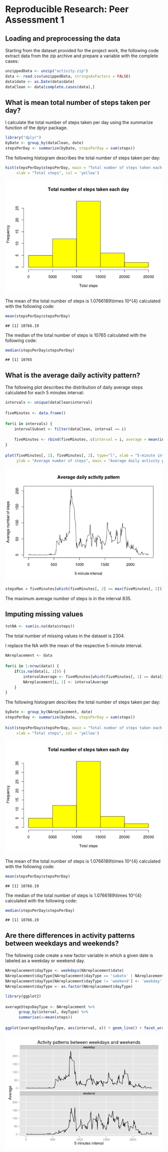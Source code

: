 # Reproducible Research: Peer Assessment 1


## Loading and preprocessing the data
Starting from the dataset provided for the project work, the following code extract 
data from the zip archive and prepare a variable with the complete cases:

```r
unzippedData <- unzip("activity.zip")
data <- read.csv(unzippedData, stringsAsFactors = FALSE)
data$date <- as.Date(data$date)
dataClean <- data[complete.cases(data),]
```


## What is mean total number of steps taken per day?
I calculate the total number of steps taken per day using the summarize function of the dplyr package.

```r
library("dplyr")
byDate <- group_by(dataClean, date)
stepsPerDay <- summarize(byDate, stepsPerDay = sum(steps))
```

The following histogram describes the total number of steps taken per day:

```r
hist(stepsPerDay$stepsPerDay, main = "Total number of steps taken each day",
     xlab = "Total steps", col = 'yellow')
```

![](PA1_template_files/figure-html/unnamed-chunk-3-1.png) 

The mean of the total number of steps is 1.0766189\times 10^{4} calculated 
with the following code:

```r
mean(stepsPerDay$stepsPerDay)
```

```
## [1] 10766.19
```

The median of the total number of steps is 10765 calculated 
with the following code:

```r
median(stepsPerDay$stepsPerDay)
```

```
## [1] 10765
```


## What is the average daily activity pattern?
The following plot describes the distribution of daily average steps calculated 
for each 5 minutes interval:

```r
intervals <- unique(dataClean$interval)

fiveMinutes <- data.frame()

for(i in intervals) {
    intervalSubset <- filter(dataClean, interval == i)
    
    fiveMinutes <- rbind(fiveMinutes, c(interval = i, average = mean(intervalSubset$steps)))
}

plot(fiveMinutes[, 1], fiveMinutes[, 2], type="l", xlab = "5-minute interval", 
     ylab = "Average number of steps", main = "Average daily activity pattern")
```

![](PA1_template_files/figure-html/unnamed-chunk-6-1.png) 

```r
stepsMax = fiveMinutes[which(fiveMinutes[, 2] == max(fiveMinutes[, 2])), 1]
```

The maximum average number of steps is in the interval 835.


## Imputing missing values

```r
totNA <- sum(is.na(data$steps))
```
The total number of missing values in the dataset is 2304.

I replace the NA with the mean of the respective 5-minute interval.

```r
NAreplacement <- data

for(i in 1:nrow(data)) {
    if(is.na(data[i, 1])) {        
        intervalAverage <- fiveMinutes[which(fiveMinutes[, 1] == data[i, 3]), 2]        
        NAreplacement[i, 1] <- intervalAverage
    }
}
```

The following histogram describes the total number of steps taken per day:

```r
byDate <- group_by(NAreplacement, date)
stepsPerDay <- summarize(byDate, stepsPerDay = sum(steps))

hist(stepsPerDay$stepsPerDay, main = "Total number of steps taken each day",
     xlab = "Total steps", col = 'yellow')
```

![](PA1_template_files/figure-html/unnamed-chunk-9-1.png) 

The mean of the total number of steps is 1.0766189\times 10^{4} calculated 
with the following code:

```r
mean(stepsPerDay$stepsPerDay)
```

```
## [1] 10766.19
```

The median of the total number of steps is 1.0766189\times 10^{4} calculated with the following code:

```r
median(stepsPerDay$stepsPerDay)
```

```
## [1] 10766.19
```

## Are there differences in activity patterns between weekdays and weekends?
The following code create a new factor variable in which a given date is labeled as a weekday or weekend day.

```r
NAreplacement$dayType <- weekdays(NAreplacement$date)
NAreplacement$dayType[NAreplacement$dayType == 'sabato' | NAreplacement$dayType == 'domenica'] <- 'weekend'
NAreplacement$dayType[NAreplacement$dayType != 'weekend'] <- 'weekday'
NAreplacement$dayType <- as.factor(NAreplacement$dayType)
```


```r
library(ggplot2)

averageStepsDayType <- NAreplacement %>% 
      group_by(interval, dayType) %>%
      summarise(x=mean(steps))

ggplot(averageStepsDayType, aes(interval, x)) + geom_line() + facet_wrap(~ dayType, ncol = 1, nrow = 2) + xlab("5 minutes interval") + ylab("Average") + ggtitle("Activity patterns between weekdays and weekends")
```

![](PA1_template_files/figure-html/unnamed-chunk-13-1.png) 

